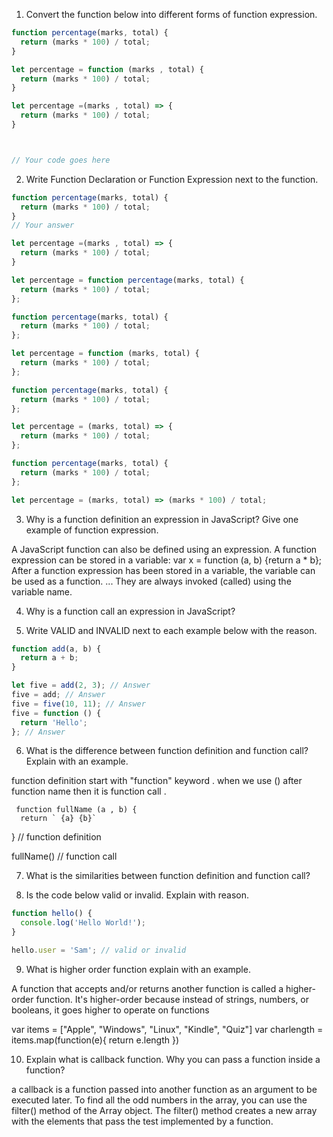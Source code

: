 1. Convert the function below into different forms of function expression.

```js
function percentage(marks, total) {
  return (marks * 100) / total;
}

let percentage = function (marks , total) {
  return (marks * 100) / total;
}

let percentage =(marks , total) => {
  return (marks * 100) / total;
}



// Your code goes here
```


2. Write Function Declaration or Function Expression next to the function.

```js
function percentage(marks, total) {
  return (marks * 100) / total;
}
// Your answer

let percentage =(marks , total) => {
  return (marks * 100) / total;
}
```

```js
let percentage = function percentage(marks, total) {
  return (marks * 100) / total;
};

function percentage(marks, total) {
  return (marks * 100) / total;
};
```

```js
let percentage = function (marks, total) {
  return (marks * 100) / total;
};

function percentage(marks, total) {
  return (marks * 100) / total;
};
```

```js
let percentage = (marks, total) => {
  return (marks * 100) / total;
};

function percentage(marks, total) {
  return (marks * 100) / total;
};
```

```js
let percentage = (marks, total) => (marks * 100) / total;
```

3. Why is a function definition an expression in JavaScript? Give one example of function expression.

A JavaScript function can also be defined using an expression. A function expression can be stored in a variable: var x = function (a, b) {return a * b}; After a function expression has been stored in a variable, the variable can be used as a function. ... They are always invoked (called) using the variable name.





4. Why is a function call an expression in JavaScript?

5. Write VALID and INVALID next to each example below with the reason.

```js
function add(a, b) {
  return a + b;
}

let five = add(2, 3); // Answer
five = add; // Answer
five = five(10, 11); // Answer
five = function () {
  return 'Hello';
}; // Answer
```

6. What is the difference between function definition and function call? Explain with an example.

function definition start with "function" keyword .   when we use  () after function name then it is function call .

     function fullName (a , b) {
      return ` {a} {b}`
}   // function definition

fullName()  // function call

7. What is the similarities between function definition and function call?



8. Is the code below valid or invalid. Explain with reason.

```js
function hello() {
  console.log('Hello World!');
}

hello.user = 'Sam'; // valid or invalid
```

9. What is higher order function explain with an example.

A function that accepts and/or returns another function is called a higher-order function. It's higher-order because instead of strings, numbers, or booleans, it goes higher to operate on functions


var items = ["Apple", "Windows", "Linux", "Kindle", "Quiz"]
var charlength = items.map(function(e){
    return e.length
})

10. Explain what is callback function. Why you can pass a function inside a function?


 a callback is a function passed into another function as an argument to be executed later. To find all the odd numbers in the array, you can use the filter() method of the Array object. The filter() method creates a new array with the elements that pass the test implemented by a function.